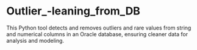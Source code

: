 # Outlier_-leaning_from_DB
This Python tool detects and removes outliers and rare values from string and numerical columns in an Oracle database, ensuring cleaner data for analysis and modeling.
